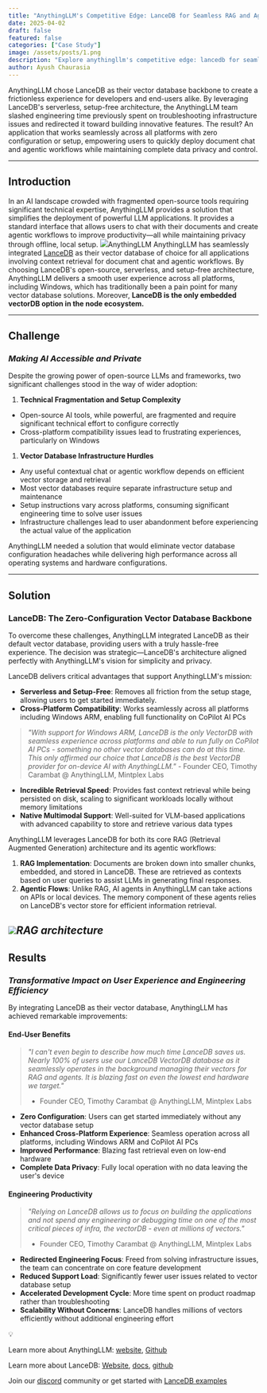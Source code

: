 ```yaml
---
title: "AnythingLLM's Competitive Edge: LanceDB for Seamless RAG and Agent Workflows"
date: 2025-04-02
draft: false
featured: false
categories: ["Case Study"]
image: /assets/posts/1.png
description: "Explore anythingllm's competitive edge: lancedb for seamless rag and agent workflows with practical insights and expert guidance from the LanceDB team."
author: Ayush Chaurasia
---
```


AnythingLLM chose LanceDB as their vector database backbone to create a frictionless experience for developers and end-users alike. By leveraging LanceDB's serverless, setup-free architecture, the AnythingLLM team slashed engineering time previously spent on troubleshooting infrastructure issues and redirected it toward building innovative features. The result? An application that works seamlessly across all platforms with zero configuration or setup, empowering users to quickly deploy document chat and agentic workflows while maintaining complete data privacy and control.

---

## Introduction

In an AI landscape crowded with fragmented open-source tools requiring significant technical expertise, AnythingLLM provides a solution that simplifies the deployment of powerful LLM applications. It provides a standard interface that allows users to chat with their documents and create agentic workflows to improve productivity—all while maintaining privacy through offline, local setup.
![](__GHOST_URL__/content/images/2025/04/294273127-cfc5f47c-bd91-4067-986c-f3f49621a859--1-.gif)AnythingLLM
AnythingLLM has seamlessly integrated [LanceDB](https://lancedb.com/) as their vector database of choice for all applications involving context retrieval for document chat and agentic workflows. By choosing LanceDB's open-source, serverless, and setup-free architecture, AnythingLLM delivers a smooth user experience across all platforms, including Windows, which has traditionally been a pain point for many vector database solutions. Moreover, **LanceDB is the only embedded vectorDB option in the node ecosystem.**

---

## Challenge

### *Making AI Accessible and Private*

Despite the growing power of open-source LLMs and frameworks, two significant challenges stood in the way of wider adoption:

1. **Technical Fragmentation and Setup Complexity**

- Open-source AI tools, while powerful, are fragmented and require significant technical effort to configure correctly
- Cross-platform compatibility issues lead to frustrating experiences, particularly on Windows

1. **Vector Database Infrastructure Hurdles**

- Any useful contextual chat or agentic workflow depends on efficient vector storage and retrieval
- Most vector databases require separate infrastructure setup and maintenance
- Setup instructions vary across platforms, consuming significant engineering time to solve user issues
- Infrastructure challenges lead to user abandonment before experiencing the actual value of the application

AnythingLLM needed a solution that would eliminate vector database configuration headaches while delivering high performance across all operating systems and hardware configurations.

---

## Solution

### LanceDB: The Zero-Configuration Vector Database Backbone

To overcome these challenges, AnythingLLM integrated LanceDB as their default vector database, providing users with a truly hassle-free experience. The decision was strategic—LanceDB's architecture aligned perfectly with AnythingLLM's vision for simplicity and privacy.

LanceDB delivers critical advantages that support AnythingLLM's mission:

- **Serverless and Setup-Free**: Removes all friction from the setup stage, allowing users to get started immediately. 
- **Cross-Platform Compatibility**: Works seamlessly across all platforms including Windows ARM, enabling full functionality on CoPilot AI PCs

> *"With support for Windows ARM, LanceDB is the only VectorDB with seamless experience across platforms and able to run fully on CoPilot AI PCs - something no other vector databases can do at this time. This only affirmed our choice that LanceDB is the best VectorDB provider for on-device AI with AnythingLLM."
> -* Founder CEO, Timothy Carambat @ AnythingLLM, Mintplex Labs

- **Incredible Retrieval Speed**: Provides fast context retrieval while being persisted on disk, scaling to significant workloads locally without memory limitations
- **Native Multimodal Support**: Well-suited for VLM-based applications with advanced capability to store and retrieve various data types

AnythingLLM leverages LanceDB for both its core RAG (Retrieval Augmented Generation) architecture and its agentic workflows:

1. **RAG Implementation**: Documents are broken down into smaller chunks, embedded, and stored in LanceDB. These are retrieved as contexts based on user queries to assist LLMs in generating final responses.
2. **Agentic Flows**: Unlike RAG, AI agents in AnythingLLM can take actions on APIs or local devices. The memory component of these agents relies on LanceDB's vector store for efficient information retrieval.

![](__GHOST_URL__/content/images/2025/03/rag_from_scratch.png)*RAG architecture*
---

## Results

### *Transformative Impact on User Experience and Engineering Efficiency*

By integrating LanceDB as their vector database, AnythingLLM has achieved remarkable improvements:

#### End-User Benefits

> *"I can't even begin to describe how much time LanceDB saves us. Nearly 100% of users use our LanceDB VectorDB database as it seamlessly operates in the background managing their vectors for RAG and agents. It is blazing fast on even the lowest end hardware we target."*
> - Founder CEO, Timothy Carambat @ AnythingLLM, Mintplex Labs

- **Zero Configuration**: Users can get started immediately without any vector database setup
- **Enhanced Cross-Platform Experience**: Seamless operation across all platforms, including Windows ARM and CoPilot AI PCs
- **Improved Performance**: Blazing fast retrieval even on low-end hardware
- **Complete Data Privacy**: Fully local operation with no data leaving the user's device

#### Engineering Productivity 

> *"Relying on LanceDB allows us to focus on building the applications and not spend any engineering or debugging time on one of the most critical pieces of infra, the vectorDB - even at millions of vectors."*
> - Founder CEO, Timothy Carambat @ AnythingLLM, Mintplex Labs

- **Redirected Engineering Focus**: Freed from solving infrastructure issues, the team can concentrate on core feature development
- **Reduced Support Load**: Significantly fewer user issues related to vector database setup
- **Accelerated Development Cycle**: More time spent on product roadmap rather than troubleshooting
- **Scalability Without Concerns**: LanceDB handles millions of vectors efficiently without additional engineering effort

💡

Learn more about AnythingLLM: [website](https://anythingllm.com/), [Github](https://github.com/Mintplex-Labs/anything-llm)

Learn more about LanceDB: [Website](https://lancedb.com/), [docs](https://lancedb.github.io/lancedb/), [github](https://github.com/lancedb/lancedb)

Join our [discord](https://discord.gg/G5DcmnZWKB) community or get started with [LanceDB examples](https://github.com/lancedb/vectordb-recipes)
